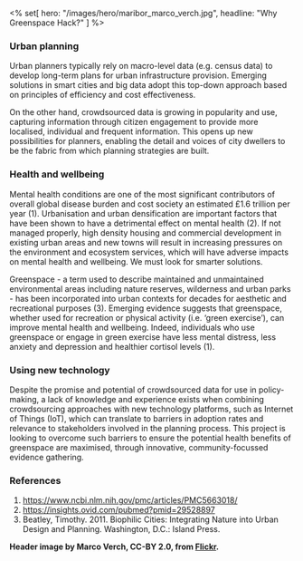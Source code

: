 <% set[ hero: "/images/hero/maribor_marco_verch.jpg", headline: "Why Greenspace Hack?" ] %>

### Urban planning

Urban planners typically rely on macro-level data (e.g. census data) to develop long-term plans for urban infrastructure provision. Emerging solutions in smart cities and big data adopt this top-down approach based on principles of efficiency and cost effectiveness.

On the other hand, crowdsourced data is growing in popularity and use, capturing information through citizen engagement to provide more localised, individual and frequent information. This opens up new possibilities for planners, enabling the detail and voices of city dwellers to be the fabric from which planning strategies are built.

### Health and wellbeing

Mental health conditions are one of the most significant contributors of overall global disease burden and cost society an estimated £1.6 trillion per year (1). Urbanisation and urban densification are important factors that have been shown to have a detrimental effect on mental health (2). If not managed properly, high density housing and commercial development in existing urban areas and new towns will result in increasing pressures on the environment and ecosystem services, which will have adverse impacts on mental health and wellbeing. We must look for smarter solutions.

Greenspace - a term used to describe maintained and unmaintained environmental areas including nature reserves, wilderness and urban parks - has been incorporated into urban contexts for decades for aesthetic and recreational purposes (3). Emerging evidence suggests that greenspace, whether used for recreation or physical activity (i.e. ‘green exercise’), can improve mental health and wellbeing. Indeed, individuals who use greenspace or engage in green exercise have less mental distress, less anxiety and depression and healthier cortisol levels (1).

### Using new technology

Despite the promise and potential of crowdsourced data for use in policy-making, a lack of knowledge and experience exists when combining crowdsourcing approaches with new technology platforms, such as Internet of Things (IoT), which can translate to barriers in adoption rates and relevance to stakeholders involved in the planning process. This project is looking to overcome such barriers to ensure the potential health benefits of greenspace are maximised, through innovative, community-focussed evidence gathering.


### References
1. https://www.ncbi.nlm.nih.gov/pmc/articles/PMC5663018/
2. https://insights.ovid.com/pubmed?pmid=29528897 
3. Beatley, Timothy. 2011. Biophilic Cities: Integrating Nature into Urban Design and Planning. Washington, D.C.: Island Press.



**Header image by Marco Verch, CC-BY 2.0, from [Flickr](https://www.flickr.com/photos/30478819@N08/38110058175/in/photolist-214E1yx-XXnL4d-AAnEyC-crf363-D2mrt1-2iDE36Y-xHRyL2-2DV5sg-DTX7fG-2io3Pt2-2hF7YJz-H6fiuT-QQk1tC-23qTabT-23r8fWp-PwmGYD-2iNawPd-2iUuXBQ-F9aHtF-2iUsbFD-Z4aiSf-GEsP2J-24NeQN2-JWQ7ok-21417BG-YDhkKj-21418g7-218Uv6M-dAEp33-24JsqHh-SadMiH-2iFhjBB-2iHMAVN-2iHHhxz-YverX8-7unKPk-24Jsunw-Su4jVq-nQrbkm-TwF9eS-22vyfWL-24JsvKb-24NeNZT-dAEoTL-8gdYPy-8gaGAg-229NPZC-8g6XrR-2164Mvb-8fXrph).**
